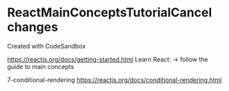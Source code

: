 # ReactMainConceptsTutorialCancel changes

Created with CodeSandbox

https://reactjs.org/docs/getting-started.html
Learn React:
-> follow the guide to main concepts


7-conditional-rendering
https://reactjs.org/docs/conditional-rendering.html
